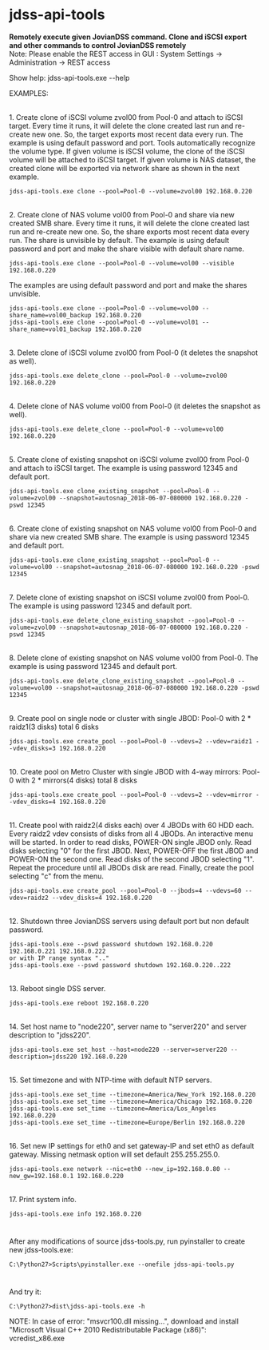 
# jdss-api-tools

<b>Remotely execute given JovianDSS command. Clone and iSCSI export and other commands to control JovianDSS remotely</b>
<br>Note:
Please enable the REST access in GUI :
System Settings -> Administration -> REST access
<br>

Show help:
	jdss-api-tools.exe --help

EXAMPLES:

<br>1. Create clone of iSCSI volume zvol00 from Pool-0 and attach to iSCSI target.
    Every time it runs, it will delete the clone created last run and re-create new one.
    So, the target exports most recent data every run.
    The example is using default password and port.
    Tools automatically recognize the volume type. If given volume is iSCSI volume,
    the clone of the iSCSI volume will be attached to iSCSI target.
    If given volume is NAS dataset, the created clone will be exported via network share
    as shown in the next example.

    jdss-api-tools.exe clone --pool=Pool-0 --volume=zvol00 192.168.0.220


<br>2. Create clone of NAS volume vol00 from Pool-0 and share via new created SMB share.
    Every time it runs, it will delete the clone created last run and re-create new one.
    So, the share exports most recent data every run. The share is unvisible by default.
    The example is using default password and port and make the share visible with default share name.

	jdss-api-tools.exe clone --pool=Pool-0 --volume=vol00 --visible 192.168.0.220


 The examples are using default password and port and make the shares unvisible.

	jdss-api-tools.exe clone --pool=Pool-0 --volume=vol00 --share_name=vol00_backup 192.168.0.220
	jdss-api-tools.exe clone --pool=Pool-0 --volume=vol01 --share_name=vol01_backup 192.168.0.220


<br>3. Delete clone of iSCSI volume zvol00 from Pool-0 (it deletes the snapshot as well).

	jdss-api-tools.exe delete_clone --pool=Pool-0 --volume=zvol00 192.168.0.220


<br>4. Delete clone of NAS volume vol00 from Pool-0 (it deletes the snapshot as well).

	jdss-api-tools.exe delete_clone --pool=Pool-0 --volume=vol00 192.168.0.220


<br>5. Create clone of existing snapshot on iSCSI volume zvol00 from Pool-0 and attach to iSCSI target.
    The example is using password 12345 and default port.

	jdss-api-tools.exe clone_existing_snapshot --pool=Pool-0 --volume=zvol00 --snapshot=autosnap_2018-06-07-080000 192.168.0.220 -pswd 12345


<br>6. Create clone of existing snapshot on NAS volume vol00 from Pool-0 and share via new created SMB share.
    The example is using password 12345 and default port.

	jdss-api-tools.exe clone_existing_snapshot --pool=Pool-0 --volume=vol00 --snapshot=autosnap_2018-06-07-080000 192.168.0.220 -pswd 12345


<br>7. Delete clone of existing snapshot on iSCSI volume zvol00 from Pool-0.
    The example is using password 12345 and default port.

	jdss-api-tools.exe delete_clone_existing_snapshot --pool=Pool-0 --volume=zvol00 --snapshot=autosnap_2018-06-07-080000 192.168.0.220 -pswd 12345


<br>8. Delete clone of existing snapshot on NAS volume vol00 from Pool-0.
    The example is using password 12345 and default port.

	jdss-api-tools.exe delete_clone_existing_snapshot --pool=Pool-0 --volume=vol00 --snapshot=autosnap_2018-06-07-080000 192.168.0.220 -pswd 12345


<br>9. Create pool on single node or cluster with single JBOD:
	Pool-0 with 2 * raidz1(3 disks) total 6 disks

	jdss-api-tools.exe create_pool --pool=Pool-0 --vdevs=2 --vdev=raidz1 --vdev_disks=3 192.168.0.220


<br>10. Create pool on Metro Cluster with single JBOD with 4-way mirrors:
	Pool-0 with 2 * mirrors(4 disks) total 8 disks

	jdss-api-tools.exe create_pool --pool=Pool-0 --vdevs=2 --vdev=mirror --vdev_disks=4 192.168.0.220


<br>11. Create pool with raidz2(4 disks each) over 4 JBODs with 60 HDD each.
	Every raidz2 vdev consists of disks from all 4 JBODs. An interactive menu will be started.
	In order to read disks, POWER-ON single JBOD only. Read disks selecting "0" for the first JBOD.
	Next, POWER-OFF the first JBOD and POWER-ON the second one. Read disks of the second JBOD selecting "1".
	Repeat the procedure until all JBODs disk are read. Finally, create the pool selecting "c" from the menu.

	jdss-api-tools.exe create_pool --pool=Pool-0 --jbods=4 --vdevs=60 --vdev=raidz2 --vdev_disks=4 192.168.0.220


<br>12. Shutdown three JovianDSS servers using default port but non default password.

	jdss-api-tools.exe --pswd password shutdown 192.168.0.220 192.168.0.221 192.168.0.222
	or with IP range syntax ".."
	jdss-api-tools.exe --pswd password shutdown 192.168.0.220..222


<br>13. Reboot single DSS server.

	jdss-api-tools.exe reboot 192.168.0.220


<br>14. Set host name to "node220", server name to "server220" and server description to "jdss220".

	jdss-api-tools.exe set_host --host=node220 --server=server220 --description=jdss220 192.168.0.220


<br>15. Set timezone and with NTP-time with default NTP servers.

	jdss-api-tools.exe set_time --timezone=America/New_York 192.168.0.220
	jdss-api-tools.exe set_time --timezone=America/Chicago 192.168.0.220
	jdss-api-tools.exe set_time --timezone=America/Los_Angeles 192.168.0.220
	jdss-api-tools.exe set_time --timezone=Europe/Berlin 192.168.0.220


<br>16. Set new IP settings for eth0 and set gateway-IP and set eth0 as default gateway. Missing netmask option will set default 255.255.255.0.

	jdss-api-tools.exe network --nic=eth0 --new_ip=192.168.0.80 --new_gw=192.168.0.1 192.168.0.220


<br>17. Print system info.

	jdss-api-tools.exe info 192.168.0.220

#
After any modifications of source jdss-tools.py, run pyinstaller to create new jdss-tools.exe:

	C:\Python27>Scripts\pyinstaller.exe --onefile jdss-api-tools.py
#
And try it:

	C:\Python27>dist\jdss-api-tools.exe -h

NOTE:
In case of error: "msvcr100.dll missing...",
download and install "Microsoft Visual C++ 2010 Redistributable Package (x86)": vcredist_x86.exe
